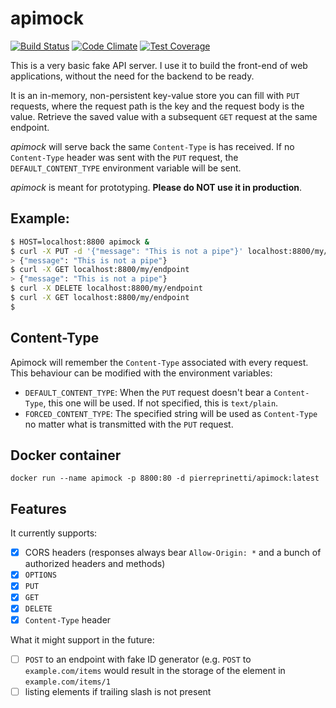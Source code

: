 # apimock
[![Build Status](https://travis-ci.org/pierreprinetti/apimock.svg?branch=master)](https://travis-ci.org/pierreprinetti/apimock)
[![Code Climate](https://codeclimate.com/github/pierreprinetti/apimock/badges/gpa.svg)](https://codeclimate.com/github/pierreprinetti/apimock)
[![Test Coverage](https://codeclimate.com/github/pierreprinetti/apimock/badges/coverage.svg)](https://codeclimate.com/github/pierreprinetti/apimock/coverage)

This is a very basic fake API server. I use it to build the front-end of web
  applications, without the need for the backend to be ready.

It is an in-memory, non-persistent key-value store you can fill with `PUT`
  requests, where the request path is the key and the request body is the value.
Retrieve the saved value with a subsequent `GET` request at the same endpoint.

_apimock_ will serve back the same `Content-Type` is has received. If no
  `Content-Type` header was sent with the `PUT` request, the 
  `DEFAULT_CONTENT_TYPE` environment variable will be sent.

_apimock_ is meant for prototyping. **Please do NOT use it in production**.

## Example:

```bash
$ HOST=localhost:8800 apimock &
$ curl -X PUT -d '{"message": "This is not a pipe"}' localhost:8800/my/endpoint
> {"message": "This is not a pipe"}
$ curl -X GET localhost:8800/my/endpoint
> {"message": "This is not a pipe"}
$ curl -X DELETE localhost:8800/my/endpoint
$ curl -X GET localhost:8800/my/endpoint
$
```

## Content-Type
Apimock will remember the `Content-Type` associated with every request. This 
  behaviour can be modified with the environment variables:

- `DEFAULT_CONTENT_TYPE`: When the `PUT` request doesn't bear a `Content-Type`,
  this one will be used. If not specified, this is `text/plain`.
- `FORCED_CONTENT_TYPE`: The specified string will be used as `Content-Type` 
  no matter what is transmitted with the `PUT` request.

## Docker container

    docker run --name apimock -p 8800:80 -d pierreprinetti/apimock:latest

## Features

It currently supports:
- [x] CORS headers (responses always bear `Allow-Origin: *` and a bunch of 
      authorized headers and methods)
- [x] `OPTIONS`
- [x] `PUT`
- [x] `GET`
- [x] `DELETE`
- [x] `Content-Type` header

What it might support in the future:
- [ ] `POST` to an endpoint with fake ID generator (e.g. `POST` to 
  `example.com/items` would result in the storage of the element in 
  `example.com/items/1`
- [ ] listing elements if trailing slash is not present
